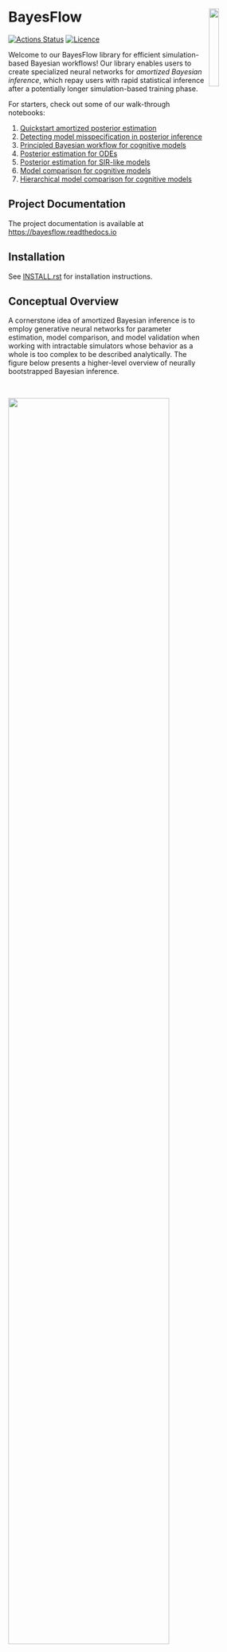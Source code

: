 # BayesFlow <img src="img/bayesflow_hex.png" align="right" width=20% height=20% />

[![Actions Status](https://github.com/stefanradev93/bayesflow/workflows/Tests/badge.svg)](https://github.com/stefanradev93/bayesflow/actions)
[![Licence](https://img.shields.io/github/license/stefanradev93/BayesFlow)](https://img.shields.io/github/license/stefanradev93/BayesFlow)

Welcome to our BayesFlow library for efficient simulation-based Bayesian workflows! Our library enables users to create specialized neural networks for *amortized Bayesian inference*, which repay users with rapid statistical inference after a potentially longer simulation-based training phase.

For starters, check out some of our walk-through notebooks:

1. [Quickstart amortized posterior estimation](docs/source/tutorial_notebooks/Intro_Amortized_Posterior_Estimation.ipynb)
2. [Detecting model misspecification in posterior inference](docs/source/tutorial_notebooks/Detecting_Model_Misspecification.ipynb)
3. [Principled Bayesian workflow for cognitive models](docs/source/tutorial_notebooks/LCA_Model_Posterior_Estimation.ipynb)
4. [Posterior estimation for ODEs](docs/source/tutorial_notebooks/Linear_ODE_system.ipynb)
5. [Posterior estimation for SIR-like models](docs/source/tutorial_notebooks/Covid19_Initial_Posterior_Estimation.ipynb)
6. [Model comparison for cognitive models](docs/source/tutorial_notebooks/Model_Comparison_MPT.ipynb)
7. [Hierarchical model comparison for cognitive models](docs/source/tutorial_notebooks/Hierarchical_Model_Comparison_MPT.ipynb)

## Project Documentation

The project documentation is available at <https://bayesflow.readthedocs.io>

## Installation

See [INSTALL.rst](INSTALL.rst) for installation instructions.

## Conceptual Overview

A cornerstone idea of amortized Bayesian inference is to employ generative
neural networks for parameter estimation, model comparison, and model validation
when working with intractable simulators whose behavior as a whole is too
complex to be described analytically. The figure below presents a higher-level
overview of neurally bootstrapped Bayesian inference.

<img src="img/high_level_framework.png" width=80% height=80%>

## Getting Started: Parameter Estimation

The core functionality of BayesFlow is amortized Bayesian posterior estimation, as described in our paper:

Radev, S. T., Mertens, U. K., Voss, A., Ardizzone, L., & Köthe, U. (2020).
BayesFlow: Learning complex stochastic models with invertible neural networks.
<em>IEEE Transactions on Neural Networks and Learning Systems</em>, available
for free at: https://arxiv.org/abs/2003.06281.

However, since then, we have substantially extended the BayesFlow library such that
it is now much more general and cleaner than what we describe in the above paper.

### Minimal Example

```python
import numpy as np
import bayesflow as bf
```

To introduce you to the basic workflow of the library, let's consider
a simple 2D Gaussian model, from which we want to obtain
posterior inference.  We assume a Gaussian simulator (likelihood)
and a Gaussian prior for the means of the two components,
which are our only model parameters in this example:

```python
def simulator(theta, n_obs=50, scale=1.0):
    return np.random.default_rng().normal(loc=theta, scale=scale, size=(n_obs, theta.shape[0]))

def prior(D=2, mu=0., sigma=1.0):
    return np.random.default_rng().normal(loc=mu, scale=sigma, size=D)
```

Then, we connect the `prior` with the `simulator` using a `GenerativeModel` wrapper:

```python
generative_model = bf.simulation.GenerativeModel(prior, simulator)
```

Next, we create our BayesFlow setup consisting of a summary and an inference network:

```python
summary_net = bf.networks.DeepSet()
inference_net = bf.networks.InvertibleNetwork(num_params=2)
amortizer = bf.amortizers.AmortizedPosterior(inference_net, summary_net)
```

Finally, we connect the networks with the generative model via a `Trainer` instance:

```python
trainer = bf.trainers.Trainer(amortizer=amortizer, generative_model=generative_model)
```

We are now ready to train an amortized posterior approximator. For instance,
to run online training, we simply call:

```python
losses = trainer.train_online(epochs=10, iterations_per_epoch=500, batch_size=32)
```

Before inference, we can use simulation-based calibration (SBC,
https://arxiv.org/abs/1804.06788) to check the computational faithfulness of
the model-amortizer combination:

```python
fig = trainer.diagnose_sbc_histograms()
```

<img src="img/showcase_sbc.png" width=65% height=65%>

The histograms are roughly uniform and lie within the expected range for
well-calibrated inference algorithms as indicated by the shaded gray areas.
Accordingly, our amortizer seems to have converged to the intended target.

Amortized inference on new (real or simulated) data is then easy and fast.
For example, we can simulate 200 new data sets and generate 500 posterior draws
per data set:

```python
new_sims = trainer.configurator(generative_model(200))
posterior_draws = amortizer.sample(new_sims, n_samples=500)
```

We can then quickly inspect the how well the model can recover its parameters
across the simulated data sets.

```python
fig = bf.diagnostics.plot_recovery(posterior_draws, new_sims['parameters'])
```

<img src="img/showcase_recovery.png" width=65% height=65%>

For any individual data set, we can also compare the parameters' posteriors with
their corresponding priors:

```python
fig = bf.diagnostics.plot_posterior_2d(posterior_draws[0], prior=generative_model.prior)
```

<img src="img/showcase_posterior.png" width=45% height=45%>

We see clearly how the posterior shrinks relative to the prior for both
model parameters as a result of conditioning on the data.

### References and Further Reading

- Radev, S. T., Mertens, U. K., Voss, A., Ardizzone, L., & Köthe, U. (2020).
BayesFlow: Learning complex stochastic models with invertible neural networks.
<em>IEEE Transactions on Neural Networks and Learning Systems</em>, available
for free at: https://arxiv.org/abs/2003.06281.

- Radev, S. T., Graw, F., Chen, S., Mutters, N. T., Eichel, V. M., Bärnighausen, T., & Köthe, U. (2021).
OutbreakFlow: Model-based Bayesian inference of disease outbreak dynamics with invertible neural networks and its application to the COVID-19 pandemics in Germany. <em>PLoS computational biology</em>, 17(10), e1009472.

- Bieringer, S., Butter, A., Heimel, T., Höche, S., Köthe, U., Plehn, T., & Radev, S. T. (2021).
Measuring QCD splittings with invertible networks. <em>SciPost Physics</em>, 10(6), 126.

- von Krause, M., Radev, S. T., & Voss, A. (2022).
Mental speed is high until age 60 as revealed by analysis of over a million participants.
<em>Nature Human Behaviour</em>, 6(5), 700-708.

## Model Misspecification

What if we are dealing with misspecified models? That is, how faithful is our
amortized inference if the generative model is a poor representation of reality?
A modified loss function optimizes the learned summary statistics towards a unit
Gaussian and reliably detects model misspecification during inference time.

![](docs/source/images/model_misspecification_amortized_sbi.png?raw=true)

In order to use this method, you should only provide the `summary_loss_fun` argument
to the `AmortizedPosterior` instance:

```python
amortizer = bf.amortizers.AmortizedPosterior(inference_net, summary_net, summary_loss_fun='MMD')
```

The amortizer knows how to combine its losses and you can inspect the summary space for outliers during inference.

### References and Further Reading

- Schmitt, M., Bürkner P. C., Köthe U., & Radev S. T. (2021). Detecting Model
Misspecification in Amortized Bayesian Inference with Neural Networks. <em>ArXiv
preprint</em>, available for free at: https://arxiv.org/abs/2112.08866

## Model Comparison

BayesFlow can not only be used for parameter estimation, but also to perform approximate Bayesian model comparison via posterior model probabilities or Bayes factors.
Let's extend the minimal example from before with a second model $M_2$ that we want to compare with our original model $M_1$:

```python
def simulator(theta, n_obs=50, scale=1.0):
    return np.random.default_rng().normal(loc=theta, scale=scale, size=(n_obs, theta.shape[0]))

def prior_m1(D=2, mu=0., sigma=1.0):
    return np.random.default_rng().normal(loc=mu, scale=sigma, size=D)

def prior_m2(D=2, mu=2., sigma=1.0):
    return np.random.default_rng().normal(loc=mu, scale=sigma, size=D)
```

For the purpose of this illustration, the two toy models only differ with respect to their prior specification ($M_1: \mu = 0, M_2: \mu = 2$). We create both models as before and use a `MultiGenerativeModel` wrapper to combine them in a `meta_model`:

```python
model_m1 = bf.simulation.GenerativeModel(prior_m1, simulator, simulator_is_batched=False)
model_m2 = bf.simulation.GenerativeModel(prior_m2, simulator, simulator_is_batched=False)
meta_model = bf.simulation.MultiGenerativeModel([model_m1, model_m2])
```

Next, we construct our neural network with a `PMPNetwork` for approximating posterior model probabilities:

```python
summary_net = bf.networks.DeepSet()
probability_net = bf.networks.PMPNetwork(num_models=2)
amortizer = bf.amortizers.AmortizedModelComparison(probability_net, summary_net)
```

We combine all previous steps with a `Trainer` instance and train the neural approximator:

```python
trainer = bf.trainers.Trainer(amortizer=amortizer, generative_model=meta_model)
losses = trainer.train_online(epochs=3, iterations_per_epoch=100, batch_size=32)
```

Let's simulate data sets from our models to check our networks' performance:

```python
sims = trainer.configurator(meta_model(5000))
```

When feeding the data to our trained network, we almost immediately obtain posterior model probabilities for each of the 5000 data sets:

```python
model_probs = amortizer.posterior_probs(sims)
```

How good are these predicted probabilities in the closed world? We can have a look at the calibration:

```python
cal_curves = bf.diagnostics.plot_calibration_curves(sims["model_indices"], model_probs)
```

<img src="img/showcase_calibration_curves.png" width=65% height=65%>

Our approximator shows excellent calibration, with the calibration curve being closely aligned to the diagonal, an expected calibration error (ECE) near 0 and most predicted probabilities being certain of the model underlying a data set. We can further assess patterns of misclassification with a confusion matrix:

```python
conf_matrix = bf.diagnostics.plot_confusion_matrix(sims["model_indices"], model_probs)
```

<img src="img/showcase_confusion_matrix.png" width=44% height=44%>

For the vast majority of simulated data sets, the "true" data-generating model is correctly identified. With these diagnostic results backing us up, we can proceed and apply our trained network to empirical data.

BayesFlow is also able to conduct model comparison for hierarchical models. See this [tutorial notebook](docs/source/tutorial_notebooks/Hierarchical_Model_Comparison_MPT.ipynb) for an introduction to the associated workflow.

### References and Further Reading

- Radev S. T., D’Alessandro M., Mertens U. K., Voss A., Köthe U., & Bürkner P.
C. (2021). Amortized Bayesian Model Comparison with Evidental Deep Learning.
<em>IEEE Transactions on Neural Networks and Learning Systems</em>.
doi:10.1109/TNNLS.2021.3124052 available for free at: https://arxiv.org/abs/2004.10629

- Schmitt, M., Radev, S. T., & Bürkner, P. C. (2022). Meta-Uncertainty in
Bayesian Model Comparison. <em>ArXiv preprint</em>, available for free at:
https://arxiv.org/abs/2210.07278

- Elsemüller, L., Schnuerch, M., Bürkner, P. C., & Radev, S. T. (2023). A Deep
Learning Method for Comparing Bayesian Hierarchical Models. <em>ArXiv preprint</em>,
available for free at: https://arxiv.org/abs/2301.11873

## Likelihood emulation

Example coming soon...
